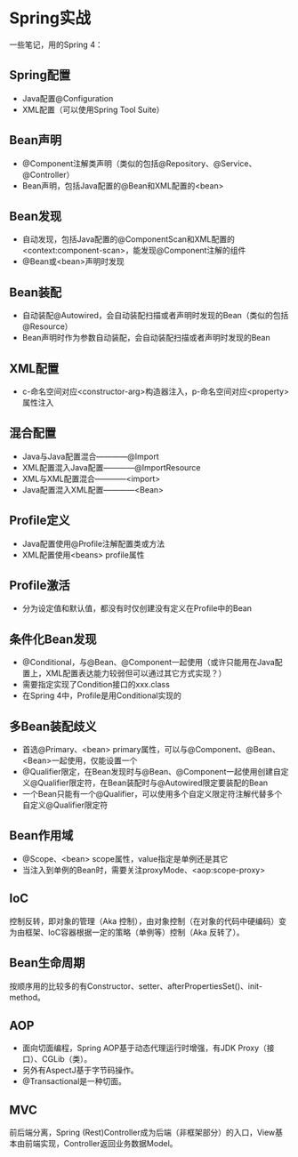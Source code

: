 # Spring实战

一些笔记，用的Spring 4：

## Spring配置
- Java配置@Configuration
- XML配置（可以使用Spring Tool Suite）

## Bean声明
- @Component注解类声明（类似的包括@Repository、@Service、@Controller）
- Bean声明，包括Java配置的@Bean和XML配置的\<bean\>

## Bean发现
- 自动发现，包括Java配置的@ComponentScan和XML配置的\<context:component-scan\>，能发现@Component注解的组件
- @Bean或\<bean\>声明时发现

## Bean装配
- 自动装配@Autowired，会自动装配扫描或者声明时发现的Bean（类似的包括@Resource）
- Bean声明时作为参数自动装配，会自动装配扫描或者声明时发现的Bean

## XML配置
- c-命名空间对应\<constructor-arg\>构造器注入，p-命名空间对应\<property\>属性注入
  
## 混合配置
- Java与Java配置混合————@Import
- XML配置混入Java配置————@ImportResource
- XML与XML配置混合————\<import\>
- Java配置混入XML配置————\<Bean\>

## Profile定义
- Java配置使用@Profile注解配置类或方法
- XML配置使用\<beans\> profile属性

## Profile激活
- 分为设定值和默认值，都没有时仅创建没有定义在Profile中的Bean

## 条件化Bean发现
- @Conditional，与@Bean、@Component一起使用（或许只能用在Java配置上，XML配置表达能力较弱但可以通过其它方式实现？）
- 需要指定实现了Condition接口的xxx.class
- 在Spring 4中，Profile是用Conditional实现的

## 多Bean装配歧义
- 首选@Primary、\<bean\> primary属性，可以与@Component、@Bean、\<Bean\>一起使用，仅能设置一个
- @Qualifier限定，在Bean发现时与@Bean、@Component一起使用创建自定义@Qualifier限定符，在Bean装配时与@Autowired限定要装配的Bean
- 一个Bean只能有一个@Qualifier，可以使用多个自定义限定符注解代替多个自定义@Qualifier限定符

## Bean作用域
- @Scope、\<bean\> scope属性，value指定是单例还是其它
- 当注入到单例的Bean时，需要关注proxyMode、\<aop:scope-proxy\>

## IoC
控制反转，即对象的管理（Aka 控制），由对象控制（在对象的代码中硬编码）变为由框架、IoC容器根据一定的策略（单例等）控制（Aka 反转了）。

## Bean生命周期
按顺序用的比较多的有Constructor、setter、afterPropertiesSet()、init-method。

## AOP
- 面向切面编程，Spring AOP基于动态代理运行时增强，有JDK Proxy（接口）、CGLib（类）。
- 另外有AspectJ基于字节码操作。
- @Transactional是一种切面。

## MVC
前后端分离，Spring (Rest)Controller成为后端（非框架部分）的入口，View基本由前端实现，Controller返回业务数据Model。